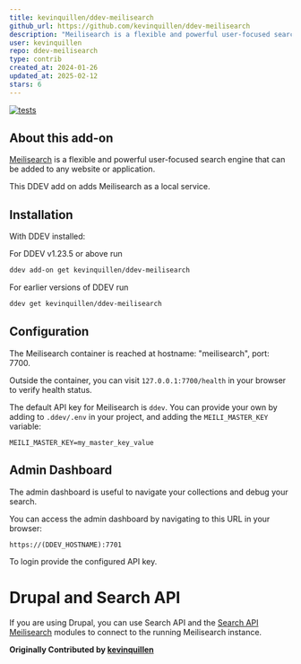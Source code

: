 ```yaml
---
title: kevinquillen/ddev-meilisearch
github_url: https://github.com/kevinquillen/ddev-meilisearch
description: "Meilisearch is a flexible and powerful user-focused search engine that can be added to any website or application. This is an add on for DDEV so you can run and develop integrations for Meilisearch locally."
user: kevinquillen
repo: ddev-meilisearch
type: contrib
created_at: 2024-01-26
updated_at: 2025-02-12
stars: 6
---
```


[![tests](https://github.com/kevinquillen/ddev-meilisearch/actions/workflows/tests.yml/badge.svg)](https://github.com/kevinquillen/ddev-meilisearch/actions/workflows/tests.yml)

## About this add-on

[Meilisearch](https://www.meilisearch.com/) is a flexible and powerful user-focused search engine that can 
be added to any website or application.

This DDEV add on adds Meilisearch as a local service.

## Installation

With DDEV installed:

For DDEV v1.23.5 or above run

```sh
ddev add-on get kevinquillen/ddev-meilisearch
```

For earlier versions of DDEV run

```sh
ddev get kevinquillen/ddev-meilisearch
```

## Configuration

The Meilisearch container is reached at hostname: "meilisearch", port: 7700.

Outside the container, you can visit `127.0.0.1:7700/health` in your browser to verify health status.

The default API key for Meilisearch is `ddev`. You can provide your own by 
adding to `.ddev/.env` in your project, and adding the `MEILI_MASTER_KEY` variable:

`MEILI_MASTER_KEY=my_master_key_value`

## Admin Dashboard

The admin dashboard is useful to navigate your collections and debug your 
search.

You can access the admin dashboard by navigating to this URL in your browser:

`https://(DDEV_HOSTNAME):7701`

To login provide the configured API key.

# Drupal and Search API

If you are using Drupal, you can use Search API and the [Search API 
Meilisearch](https://www.drupal.org/project/search_api_meilisearch) 
modules to connect to the running Meilisearch instance.

**Originally Contributed by [kevinquillen](https://github.com/kevinquillen)**
